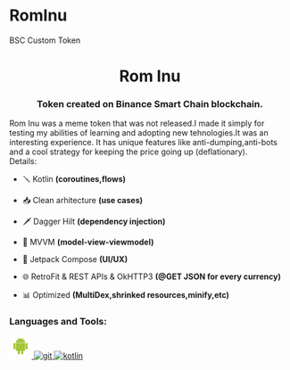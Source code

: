 # RomInu
BSC Custom Token


<h1 align="center">Rom Inu</h1>
<h3 align="center">Token created on Binance Smart Chain blockchain.</h3>
Rom Inu was a meme token that was not released.I made it simply for testing my abilities of learning and adopting new tehnologies.It was an interesting experience. It has unique features like anti-dumping,anti-bots and a cool strategy for keeping the price going up (deflationary).
<br/>Details:</h3>

- 🪛 Kotlin **(coroutines,flows)**

- 📥 Clean arhitecture **(use cases)**

- 🗡️ Dagger Hilt **(dependency injection)**

- 🧾 MVVM **(model-view-viewmodel)**

- 🎨 Jetpack Compose **(UI/UX)**

- 🌐 RetroFit & REST APIs & OkHTTP3 **(@GET JSON for every currency)**

- 📊 Optimized **(MultiDex,shrinked resources,minify,etc)**

<h3 align="left">Languages and Tools:</h3>
<p align="left"> <a href="https://developer.android.com" target="_blank" rel="noreferrer"> <img src="https://raw.githubusercontent.com/devicons/devicon/master/icons/android/android-original-wordmark.svg" alt="android" width="40" height="40"/> </a> <a href="https://git-scm.com/" target="_blank" rel="noreferrer"> <img src="https://www.vectorlogo.zone/logos/git-scm/git-scm-icon.svg" alt="git" width="40" height="40"/> </a> <a href="https://kotlinlang.org" target="_blank" rel="noreferrer"> <img src="https://www.vectorlogo.zone/logos/kotlinlang/kotlinlang-icon.svg" alt="kotlin" width="40" height="40"/> </a> </p>
